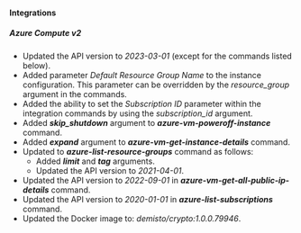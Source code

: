 
#### Integrations

##### Azure Compute v2

- Updated the API version to *2023-03-01* (except for the commands listed below).
- Added parameter *Default Resource Group Name* to the instance configuration. This parameter can be overridden by the *resource_group* argument in the commands.
- Added the ability to set the *Subscription ID* parameter within the integration commands by using the *subscription_id* argument.
- Added ***skip_shutdown*** argument to ***azure-vm-poweroff-instance*** command.
- Added ***expand*** argument to ***azure-vm-get-instance-details*** command.
- Updated to ***azure-list-resource-groups*** command as follows:
  - Added ***limit*** and ***tag*** arguments.
  - Updated the API version to *2021-04-01*.
- Updated the API version to *2022-09-01* in ***azure-vm-get-all-public-ip-details*** command.
- Updated the API version to *2020-01-01* in ***azure-list-subscriptions*** command.
- Updated the Docker image to: *demisto/crypto:1.0.0.79946*.
